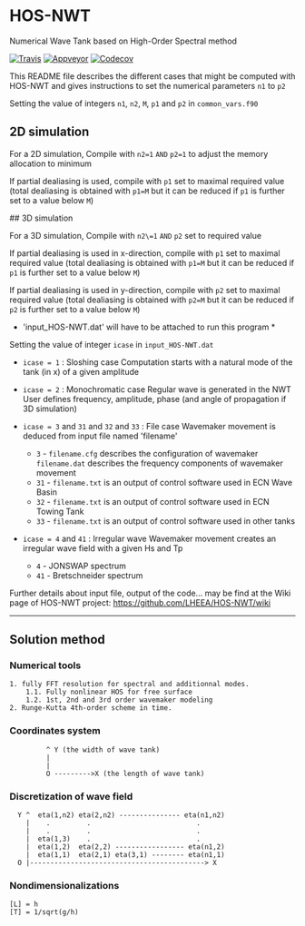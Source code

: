 # HOS-NWT

Numerical Wave Tank based on High-Order Spectral method

[![Travis][buildstatus_image_travis]][travisci]
[![Appveyor][buildstatus_image_appveyor]][appveyorci]
[![Codecov][codecov_image]][codecovci]

This README file describes the different cases that might be computed with HOS-NWT
and gives instructions to set the numerical parameters `n1` to `p2`

Setting the value of integers `n1`, `n2`, `M`, `p1` and `p2` in `common_vars.f90`

## 2D simulation

For a 2D simulation,
   Compile with `n2=1` `AND` `p2=1` to adjust the memory allocation to minimum

   If partial dealiasing is used, compile with `p1` set to maximal required value
   (total dealiasing is obtained with `p1=M`
   but it can be reduced if `p1` is further set to a value below `M`)

## 3D simulation

For a 3D simulation,
   Compile with `n2\=1` `AND` `p2` set to required value

   If partial dealiasing is used in x-direction,
   compile with `p1` set to maximal required value (total dealiasing is obtained with `p1=M`
   but it can be reduced if `p1` is further set to a value below `M`)

   If partial dealiasing is used in y-direction,
   compile with `p2` set to maximal required value (total dealiasing is obtained with `p2=M`
   but it can be reduced if `p2` is further set to a value below `M`)

* 'input_HOS-NWT.dat' will have to be attached to run this program *

Setting the value of integer `icase` in `input_HOS-NWT.dat`

- `icase = 1` : Sloshing case
    Computation starts with a natural mode of the tank (in x) of a given amplitude

- `icase = 2` : Monochromatic case
    Regular wave is generated in the NWT
    User defines frequency, amplitude, phase (and angle of propagation if 3D simulation)

- `icase = 3` and `31` and `32` and `33` : File case
    Wavemaker movement is deduced from input file named 'filename'
    - `3`  - `filename.cfg` describes the configuration of wavemaker
        `filename.dat` describes the frequency components of wavemaker movement
    - `31` - `filename.txt` is an output of control software used in ECN Wave Basin
    - `32` - `filename.txt` is an output of control software used in ECN Towing Tank
    - `33` - `filename.txt` is an output of control software used in other tanks

- `icase = 4` and `41` : Irregular wave
   Wavemaker movement creates an irregular wave field with a given Hs and Tp
    - `4`  - JONSWAP spectrum
    - `41` - Bretschneider spectrum

Further details about input file, output of the code... may be find at the Wiki page of HOS-NWT project: https://github.com/LHEEA/HOS-NWT/wiki

***

## Solution method

### Numerical tools

    1. fully FFT resolution for spectral and additionnal modes.
        1.1. Fully nonlinear HOS for free surface
        1.2. 1st, 2nd and 3rd order wavemaker modeling
    2. Runge-Kutta 4th-order scheme in time.


### Coordinates system

             ^ Y (the width of wave tank)
             |
             |
             O --------->X (the length of wave tank)


### Discretization of wave field

      Y ^  eta(1,n2) eta(2,n2) --------------- eta(n1,n2)
        |    .         .                          .
        |    .         .                          .
        |  eta(1,3)    .                          .
        |  eta(1,2)  eta(2,2) ----------------- eta(n1,2)
        |  eta(1,1)  eta(2,1) eta(3,1) -------- eta(n1,1)
      O |-------------------------------------------> X


### Nondimensionalizations

    [L] = h
    [T] = 1/sqrt(g/h)


[buildstatus_image_travis]: https://travis-ci.org/LHEEA/HOS-NWT.svg?branch=master
[travisci]: https://travis-ci.org/LHEEA/HOS-NWT

[buildstatus_image_appveyor]: https://ci.appveyor.com/api/projects/status/9pu4d2njd540ffkp?svg=true
[appveyorci]: https://ci.appveyor.com/project/Gjacquenot/hos-nwt

[codecov_image]: https://codecov.io/gh/Gjacquenot/HOS-NWT/branch/master/graph/badge.svg
[codecovci]: https://codecov.io/gh/Gjacquenot/HOS-NWT
